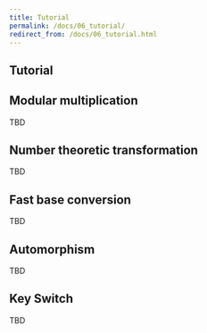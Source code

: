 ```yaml
---
title: Tutorial
permalink: /docs/06_tutorial/
redirect_from: /docs/06_tutorial.html
---
```


## Tutorial

## Modular multiplication

TBD

## Number theoretic transformation

TBD

## Fast base conversion

TBD

## Automorphism

TBD

## Key Switch

TBD